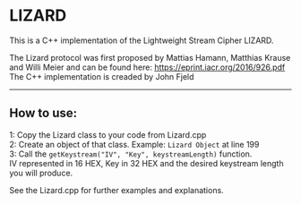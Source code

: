 # LIZARD
This is a C++ implementation of the Lightweight Stream Cipher LIZARD.

The Lizard protocol was first proposed by Mattias Hamann, Matthias Krause and Willi Meier and can be found here:
https://eprint.iacr.org/2016/926.pdf  
The C++ implementation is creaded by John Fjeld

***

## How to use:
1: Copy the Lizard class to your code from Lizard.cpp  
2: Create an object of that class. Example: ``Lizard Object`` at line 199  
3: Call the ``getKeystream("IV", "Key", keystreamLength)`` function.  
IV represented in 16 HEX, Key in 32 HEX and the desired keystream length you will produce.  

See the Lizard.cpp for further examples and explanations. 
